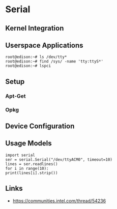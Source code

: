 Serial
==

## Kernel Integration
## Userspace Applications

    root@edison:~# ls /dev/tty*
    root@edison:~# find /sys/ -name 'tty:ttyS*'
    root@edison:~# lspci

## Setup
### Apt-Get
### Opkg
## Device Configuration
## Usage Models

    import serial
    ser = serial.Serial("/dev/ttyACM0", timeout=10)
    lines = ser.readlines()
    for i in range(10):
    print(lines[i].strip())

## Links

- https://communities.intel.com/thread/54236
